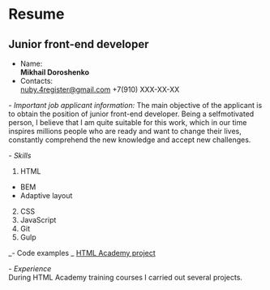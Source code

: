 # Resume

## Junior front-end developer

- Name:  
  **Mikhail Doroshenko**
- Contacts:  
  nuby.4register@gmail.com
  +7(910) XXX-XX-XX

_- Important job applicant information:_
The main objective of the applicant is to obtain the position of junior front-end developer.
Being a selfmotivated person, I believe that I am quite suitable for this work, which in our time inspires millions
people who are ready and want to change their lives, constantly comprehend the new knowledge and accept new challenges.

_- Skills_

1. HTML

- BEM
- Adaptive layout

2. CSS
3. JavaScript
4. Git
5. Gulp

_- Code examples _
[HTML Academy project](https://github.com/Mihail-D/cat_energy "HTML Academy project")

_- Experience_  
During HTML Academy training courses I carried out several projects.
